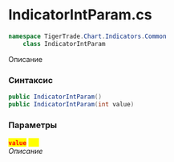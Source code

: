 
# IndicatorIntParam.cs
```csharp
namespace TigerTrade.Chart.Indicators.Common  
    class IndicatorIntParam
```

Описание

### Синтаксис
```csharp
public IndicatorIntParam()
public IndicatorIntParam(int value)
```

### Параметры  
<mark style="color:red;">**`value`**</mark> <mark style="color:yellow;">`int`</mark>  
 *Описание*  
  

                    
                    